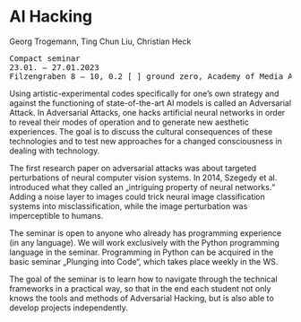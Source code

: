 # AI Hacking
Georg Trogemann, Ting Chun Liu, Christian Heck
<pre>
Compact seminar
23.01. – 27.01.2023
Filzengraben 8 – 10, 0.2 [ ] ground zero, Academy of Media Arts Cologne
</pre>
Using artistic-experimental codes specifically for one’s own strategy and against the functioning of state-of-the-art AI models is called an Adversarial Attack. In Adversarial Attacks, one hacks artificial neural networks in order to reveal their modes of operation and to generate new aesthetic experiences. The goal is to discuss the cultural consequences of these technologies and to test new approaches for a changed consciousness in dealing with technology.

The first research paper on adversarial attacks was about targeted perturbations of neural computer vision systems. In 2014, Szegedy et al. introduced what they called an „intriguing property of neural networks.“ Adding a noise layer to images could trick neural image classification systems into misclassification, while the image perturbation was imperceptible to humans.

The seminar is open to anyone who already has programming experience (in any language). We will work exclusively with the Python programming language in the seminar. Programming in Python can be acquired in the basic seminar „Plunging into Code“, which takes place weekly in the WS.

The goal of the seminar is to learn how to navigate through the technical frameworks in a practical way, so that in the end each student not only knows the tools and methods of Adversarial Hacking, but is also able to develop projects independently.

